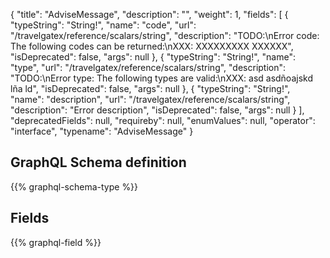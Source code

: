 {
  "title": "AdviseMessage",
  "description": "",
  "weight": 1,
  "fields": [
    {
      "typeString": "String!",
      "name": "code",
      "url": "/travelgatex/reference/scalars/string",
      "description": "TODO:\nError code: The following codes can be returned:\nXXX: XXXXXXXXX XXXXXX",
      "isDeprecated": false,
      "args": null
    },
    {
      "typeString": "String!",
      "name": "type",
      "url": "/travelgatex/reference/scalars/string",
      "description": "TODO:\nError type: The following types are valid:\nXXX: asd asdñoajskd lña ld",
      "isDeprecated": false,
      "args": null
    },
    {
      "typeString": "String!",
      "name": "description",
      "url": "/travelgatex/reference/scalars/string",
      "description": "Error description",
      "isDeprecated": false,
      "args": null
    }
  ],
  "deprecatedFields": null,
  "requireby": null,
  "enumValues": null,
  "operator": "interface",
  "typename": "AdviseMessage"
}
## GraphQL Schema definition

{{% graphql-schema-type %}}

## Fields

{{% graphql-field %}}
